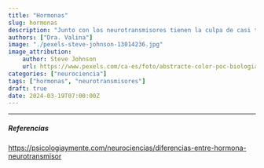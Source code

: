 ```yaml
---
title: "Hormonas"
slug: hormonas
description: "Junto con los neurotransmisores tienen la culpa de casi todo."
authors: ["Dra. Valina"]
image: "./pexels-steve-johnson-13014236.jpg"
image_attribution:
    author: Steve Johnson
    url: https://www.pexels.com/ca-es/foto/abstracte-color-poc-biologia-13014236/
categories: ["neurociencia"]
tags: ["hormonas", "neurotransmisores"]
draft: true
date: 2024-03-19T07:00:00Z
---
```


---

##### Referencias

https://psicologiaymente.com/neurociencias/diferencias-entre-hormona-neurotransmisor

